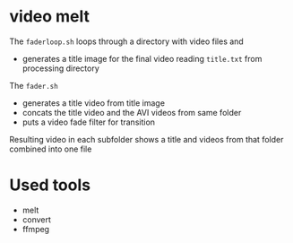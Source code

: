 # video melt

The `faderloop.sh` loops through a directory with video files and

- generates a title image for the final video reading `title.txt` from processing directory

The `fader.sh`

- generates a title video from title image
- concats the title video and the AVI videos from same folder
- puts a video fade filter for transition 

Resulting video in each subfolder shows a title and videos from that folder combined into one file

# Used tools

- melt
- convert
- ffmpeg